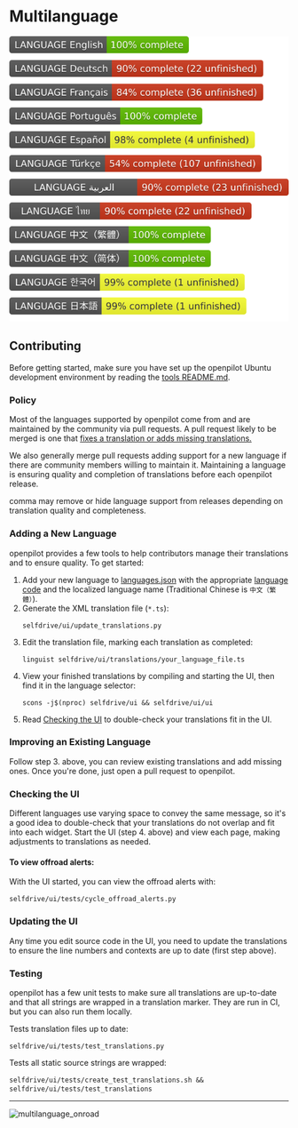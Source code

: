 # Multilanguage

[![languages](https://raw.githubusercontent.com/commaai/openpilot/badges/translation_badge.svg)](#)

## Contributing

Before getting started, make sure you have set up the openpilot Ubuntu development environment by reading the [tools README.md](/tools/README.md).

### Policy

Most of the languages supported by openpilot come from and are maintained by the community via pull requests. A pull request likely to be merged is one that [fixes a translation or adds missing translations.](https://github.com/commaai/openpilot/blob/master/selfdrive/ui/translations/README.md#improving-an-existing-language)

We also generally merge pull requests adding support for a new language if there are community members willing to maintain it. Maintaining a language is ensuring quality and completion of translations before each openpilot release.

comma may remove or hide language support from releases depending on translation quality and completeness.

### Adding a New Language

openpilot provides a few tools to help contributors manage their translations and to ensure quality. To get started:

1. Add your new language to [languages.json](/selfdrive/ui/translations/languages.json) with the appropriate [language code](https://en.wikipedia.org/wiki/List_of_ISO_639-1_codes) and the localized language name (Traditional Chinese is `中文（繁體）`).
2. Generate the XML translation file (`*.ts`):
   ```shell
   selfdrive/ui/update_translations.py
   ```
3. Edit the translation file, marking each translation as completed:
   ```shell
   linguist selfdrive/ui/translations/your_language_file.ts
   ```
4. View your finished translations by compiling and starting the UI, then find it in the language selector:
   ```shell
   scons -j$(nproc) selfdrive/ui && selfdrive/ui/ui
   ```
5. Read [Checking the UI](#checking-the-ui) to double-check your translations fit in the UI.

### Improving an Existing Language

Follow step 3. above, you can review existing translations and add missing ones. Once you're done, just open a pull request to openpilot.

### Checking the UI
Different languages use varying space to convey the same message, so it's a good idea to double-check that your translations do not overlap and fit into each widget. Start the UI (step 4. above) and view each page, making adjustments to translations as needed.

#### To view offroad alerts:

With the UI started, you can view the offroad alerts with:
```shell
selfdrive/ui/tests/cycle_offroad_alerts.py
```

### Updating the UI

Any time you edit source code in the UI, you need to update the translations to ensure the line numbers and contexts are up to date (first step above).

### Testing

openpilot has a few unit tests to make sure all translations are up-to-date and that all strings are wrapped in a translation marker. They are run in CI, but you can also run them locally.

Tests translation files up to date:

```shell
selfdrive/ui/tests/test_translations.py
```

Tests all static source strings are wrapped:

```shell
selfdrive/ui/tests/create_test_translations.sh && selfdrive/ui/tests/test_translations
```

---
![multilanguage_onroad](https://user-images.githubusercontent.com/25857203/178912800-2c798af8-78e3-498e-9e19-35906e0bafff.png)

